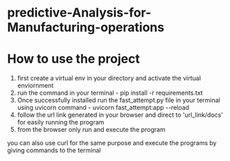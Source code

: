 # predictive-Analysis-for-Manufacturing-operations

# How to use the project 
1. first create a virtual env in your directory and activate the virtual enviornment
2. run the command in your terminal - pip install -r requirements.txt
3. Once successfully installed run the fast_attempt.py file in your terminal using uvicorn command - uvicorn fast_attempt:app --reload
4. follow the url link generated in your browser and direct to 'url_link/docs' for easily running the program
5. from the browser only run and execute the program

you can also use curl for the same purpose and execute the programs by giving commands to the terminal
